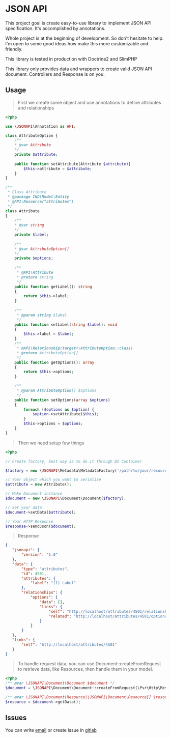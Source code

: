 # JSON API

This project goal is create easy-to-use library to implement JSON API specification.
It's accomplished by annotations.

Whole project is at the beginning of development. So don't hesitate to help.
I'm open to some good ideas how make this more customizable and friendly.

This library is tested in production with Doctrine2 and SlimPHP

This library only provides data and wrappers to create valid JSON API document. Controllers and Response is on you.


## Usage

> First we create some object and use annotations to define attributes and relationships

```php
<?php

use \JSONAPI\Annotation as API;

class AttributeOption {
    /**
    * @var Attribute 
    */
    private $attribute;
    
    public function setAttribute(Attribute $attribute){
        $this->attribute = $attribute;        
    }
}

/**
 * Class Attribute
 * @package IND\Model\Entity
 * @API\Resource("attributes")
 */
class Attribute
{
    /**
    * @var string 
    */
    private $label;
    
    /**
    * @var AttributeOption[]
    */
    private $options;
    
    /**
     * @API\Attribute
     * @return string
     */
    public function getLabel(): string
    {
        return $this->label;
    }
    
    /**
     * @param string $label
     */
    public function setLabel(string $label): void
    {
        $this->label = $label;
    }
    /**
     * @API\Relationship(target=\AttributeOption::class)
     * @return AttributeOption[]
     */
    public function getOptions(): array
    {
        return $this->options;
    }

    /**
     * @param AttributeOption[] $options
     */
    public function setOptions(array $options)
    {
        foreach ($options as $option) {
            $option->setAttribute($this);
        }
        $this->options = $options;
    }
}
``` 

> Then we need setup few things

```php
<?php

// Create factory, best way is to do it through DI Container

$factory = new \JSONAPI\Metadata\MetadataFactory('/path/to/your/resources');

// Your object which you want to serialize
$attribute = new Attribute();

// Make Document instance
$document = new \JSONAPI\Document\Document($factory);

// Set your data
$document->setData($attribute);

// Your HTTP Response 
$response->sendJson($document);
```

> Response 
 
 ```json
{
    "jsonapi": {
        "version": "1.0"
    },
    "data": {
        "type": "attributes",
        "id": 4501,
        "attributes": {
            "label": "(1) Label"
        },
        "relationships": {
            "options": {
                "data": [],
                "links": {
                    "self": "http://localhost/attributes/4501/relationships/options",
                    "related": "http://localhost/attributes/4501/options"
                }
            }
        }
    },
    "links": {
        "self": "http://localhost/attributes/4501"
    }
}
```

> To handle request data, you can use Document::createFromRequest to retrieve data, 
like Resources, then handle them in your model.

```php
<?php
/** @var \JSONAPI\Document\Document $document */
$document = \JSONAPI\Document\Document::createFromRequest(\Psr\Http\Message\RequestInterface $request);

/** @var \JSONAPI\Document\Resource|\JSONAPI\Document\Resource[] $resource */
$resource = $document->getData();

```

## Issues

You can write [email](mailto://incoming+bednic-json-api-10827057-issue-@incoming.gitlab.com) or
create issue in [gitlab](https://gitlab.com/bednic/json-api/issues)
